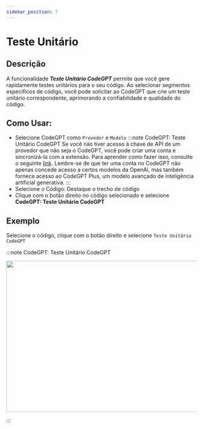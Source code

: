 ```yaml
---
sidebar_position: 7
---
```


# Teste Unitário

## Descrição
A funcionalidade ***Teste Unitário CodeGPT*** permite que você gere rapidamente testes unitários para o seu código. Ao selecionar segmentos específicos de código, você pode solicitar ao CodeGPT que crie um teste unitário correspondente, aprimorando a confiabilidade e qualidade do código.

## Como Usar:
- Selecione CodeGPT como `Provedor` e `Modelo`
:::note CodeGPT: Teste Unitário CodeGPT
Se você não tiver acesso à chave de API de um provedor que não seja o CodeGPT, você pode criar uma conta e sincronizá-la com a extensão. Para aprender como fazer isso, consulte o seguinte [link](https://intercom.help/codegpt/pt-br/articles/8699317-conectar-com-codegpt-nova-extensao). Lembre-se de que ter uma conta no CodeGPT não apenas concede acesso a certos modelos da OpenAI, mas também fornece acesso ao CodeGPT Plus, um modelo avançado de inteligência artificial generativa.
:::
- Selecione o Código: Destaque o trecho de código
- Clique com o botão direito no código selecionado e selecione **CodeGPT: Teste Unitário CodeGPT**

## Exemplo
Selecione o código, clique com o botão direito e selecione `Teste Unitário CodeGPT`

:::note CodeGPT: Teste Unitário CodeGPT
<p align="center">
  <img width="650" height="400" src="https://github.com/davila7/code-gpt-docs/assets/37567214/033952ac-dfa4-48c3-aca6-737ca02b29e3" />
</p>
:::

